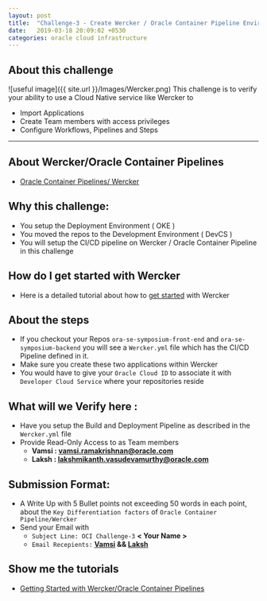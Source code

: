 ```yaml
---
layout: post
title:  "Challenge-3 - Create Wercker / Oracle Container Pipeline Environment"
date:   2019-03-18 20:09:02 +0530
categories: oracle cloud infrastructure
---
```


About this challenge
---

![useful image]({{ site.url }}/Images/Wercker.png)
This challenge is to verify your ability to use a Cloud Native service like Wercker to
* Import Applications
* Create Team members with access privileges
* Configure Workflows, Pipelines and Steps

---

## About Wercker/Oracle Container Pipelines 
* [Oracle Container Pipelines/ Wercker](https://cloud.oracle.com/en_US/containers/pipelines)

## Why this challenge:
* You setup the Deployment Environment ( OKE )
* You moved the repos to the Development Environment ( DevCS )
* You will setup the CI/CD pipeline on Wercker / Oracle Container Pipeline in this challenge

## How do I get started with Wercker
* Here is a detailed tutorial about how to [get started](https://medium.com/jsonlovesyaml/ci-cd-simplified-with-wercker-kubernetes-on-oracle-cloud-infrastructure-a2332497d36f) with Wercker

## About the steps
* If you checkout your Repos `ora-se-symposium-front-end` and `ora-se-symposium-backend` you will see a `Wercker.yml` file which has the CI/CD Pipeline defined in it. 
* Make sure you create these two applications within Wercker
* You would have to give your `Oracle Cloud ID` to associate it with `Developer Cloud Service` where your repositories reside

## What will we Verify here : 
* Have you setup the Build and Deployment Pipeline as described in the `Wercker.yml` file
* Provide Read-Only Access to as Team members
  * **Vamsi : vamsi.ramakrishnan@oracle.com**
  * **Laksh : lakshmikanth.vasudevamurthy@oracle.com**

## Submission Format: 
* A Write Up with 5 Bullet points not exceeding 50 words in each point, about the `Key Differentiation factors` of `Oracle Container Pipeline/Wercker`
* Send your Email with 
  * `Subject Line: OCI Challenge-3`  **< Your Name >**
  * `Email Recepients:` **[Vamsi](mailto:vamsi.ramakrishnan@oracle.com) && [Laksh](mailto:lakshmikanth.vasudevamurthy@oracle.com)**

## Show me the tutorials 
* [Getting Started with Wercker/Oracle Container Pipelines](https://devcenter.wercker.com/introductions/)

